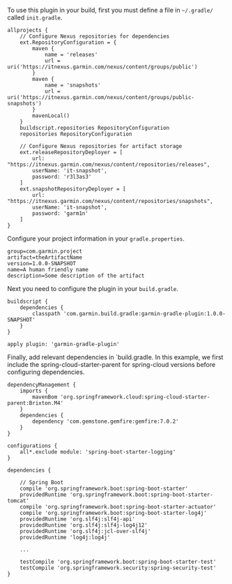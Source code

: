 To use this plugin in your build, first you must define a file in `~/.gradle/` called `init.gradle`.

```
allprojects {
	// Configure Nexus repositories for dependencies
	ext.RepositoryConfiguration = {
		maven {
			name = 'releases'
			url = uri('https://itnexus.garmin.com/nexus/content/groups/public')
		}
		maven {
			name = 'snapshots'
			url = uri('https://itnexus.garmin.com/nexus/content/groups/public-snapshots')
		}
		mavenLocal()
	}
	buildscript.repositories RepositoryConfiguration
	repositories RepositoryConfiguration

	// Configure Nexus repositories for artifact storage
	ext.releaseRepositoryDeployer = [
		url: "https://itnexus.garmin.com/nexus/content/repositories/releases",
		userName: 'it-snapshot',
		password: 'r3l3as3'
	]
	ext.snapshotRepositoryDeployer = [
		url: "https://itnexus.garmin.com/nexus/content/repositories/snapshots",
		userName: 'it-snapshot',
		password: 'garm1n'
	]
}
```

Configure your project information in your `gradle.properties`.

```
group=com.garmin.project
artifact=theArtifactName
version=1.0.0-SNAPSHOT
name=A human friendly name
description=Some description of the artifact

```

Next you need to configure the plugin in your `build.gradle`.

```
buildscript {
	dependencies {
		classpath 'com.garmin.build.gradle:garmin-gradle-plugin:1.0.0-SNAPSHOT'
	}
}

apply plugin: 'garmin-gradle-plugin'
```

Finally, add relevant dependencies in `build.gradle. In this example, we first include the spring-cloud-starter-parent for spring-cloud versions before configuring dependencies.

```
dependencyManagement {
	imports {
		mavenBom 'org.springframework.cloud:spring-cloud-starter-parent:Brixton.M4'
	}
	dependencies {
		dependency 'com.gemstone.gemfire:gemfire:7.0.2'
	}
}

configurations {
	all*.exclude module: 'spring-boot-starter-logging'
}

dependencies {

	// Spring Boot
	compile 'org.springframework.boot:spring-boot-starter'
	providedRuntime 'org.springframework.boot:spring-boot-starter-tomcat'
	compile 'org.springframework.boot:spring-boot-starter-actuator'
	compile 'org.springframework.boot:spring-boot-starter-log4j'
	providedRuntime 'org.slf4j:slf4j-api'
	providedRuntime 'org.slf4j:slf4j-log4j12'
	providedRuntime 'org.slf4j:jcl-over-slf4j'
	providedRuntime 'log4j:log4j'

	...

	testCompile 'org.springframework.boot:spring-boot-starter-test'
	testCompile 'org.springframework.security:spring-security-test'
}
```
